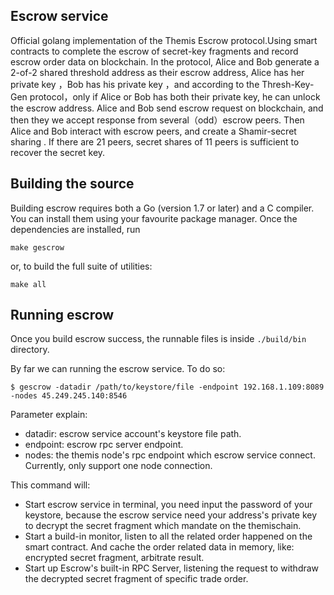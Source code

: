 ## Escrow service

Official golang implementation of the Themis Escrow protocol.Using smart contracts to complete the escrow of secret-key fragments and record escrow order data on blockchain.
In the protocol, Alice and Bob generate a 2-of-2 shared threshold address as their escrow  address, Alice has her private key ，Bob has his private key ，and according to the Thresh-Key-Gen protocol，only if Alice or Bob has both their private key, he can unlock the escrow address.
Alice and Bob send escrow request on blockchain, and then they we accept response from several（odd）escrow peers. Then Alice and Bob interact with escrow peers, and create a Shamir-secret sharing . If there are 21 peers,  secret shares of 11 peers is sufficient to recover the secret key. 



## Building the source

Building escrow requires both a Go (version 1.7 or later) and a C compiler.
You can install them using your favourite package manager.
Once the dependencies are installed, run

    make gescrow

or, to build the full suite of utilities:

    make all
    
## Running escrow

Once you build escrow success, the runnable files is inside `./build/bin` directory.

By far we can running the escrow service. To do so:
```
$ gescrow -datadir /path/to/keystore/file -endpoint 192.168.1.109:8089 -nodes 45.249.245.140:8546
```

Parameter explain:
* datadir: escrow service account's keystore file path.
* endpoint: escrow rpc server endpoint.
* nodes: the themis node's rpc endpoint which escrow service connect. Currently, only support one node connection.

This command will:

 * Start escrow service in terminal, you need input the password of your keystore, because the escrow service need your address's private key to decrypt the secret fragment which mandate on the themischain.
 * Start a build-in monitor, listen to all the related order happened on the smart contract. And cache the order related data in memory, like: encrypted secret fragment, arbitrate result. 
 * Start up Escrow's built-in RPC Server, listening the request to withdraw the decrypted secret fragment
   of specific trade order.
 
